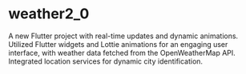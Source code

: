 # weather2_0

A new Flutter project with real-time updates and dynamic animations. Utilized Flutter widgets and Lottie animations for an engaging user interface, with weather data  fetched from the OpenWeatherMap API. Integrated location services for dynamic city identification. 
